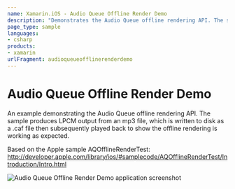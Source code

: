 ```yaml
---
name: Xamarin.iOS - Audio Queue Offline Render Demo
description: "Demonstrates the Audio Queue offline rendering API. The sample produces LPCM output from an mp3 file, which is written to disk..."
page_type: sample
languages:
- csharp
products:
- xamarin
urlFragment: audioqueueofflinerenderdemo
---
```

# Audio Queue Offline Render Demo

An example demonstrating the Audio Queue offline rendering API. The sample produces LPCM output
from an mp3 file, which is written to disk as a .caf file then subsequently played back to show
the offline rendering is working as expected.

Based on the Apple sample AQOfflineRenderTest:
http://developer.apple.com/library/ios/#samplecode/AQOfflineRenderTest/Introduction/Intro.html

![Audio Queue Offline Render Demo application screenshot](Screenshots/AudioQueueOffline01.png "Audio Queue Offline Render Demo application screenshot")
